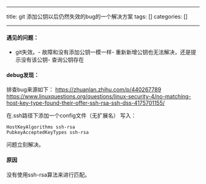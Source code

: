 
--- 
title:  git 添加公钥以后仍然失效的bug的一个解决方案 
tags: []
categories: [] 

---
#### 遇见的问题：
- git失效。- 故障和没有添加公钥一模一样- 重新新增公钥也无法解决，还是提示没有该公钥- 查询公钥存在
#### debug发现：

排查bug来源如下： https://zhuanlan.zhihu.com/p/440267789 https://www.linuxquestions.org/questions/linux-security-4/no-matching-host-key-type-found-their-offer-ssh-rsa-ssh-dss-4175701155/

在.ssh路径下添加一个config文件（无扩展名） 写入：

```
HostKeyAlgorithms ssh-rsa
PubkeyAcceptedKeyTypes ssh-rsa

```

问题立刻解决。

#### 原因

没有使用ssh-rsa算法来进行匹配。  
